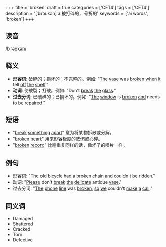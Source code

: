 +++
title = 'broken'
draft = true
categories = ['CET4']
tags = ['CET4']
description = '[ˈbrəukən] a.被打碎的，骨折的'
keywords = ['ai words', 'broken']
+++

## 读音
/bˈrəʊkən/

## 释义
- **形容词**: 破碎的；损坏的；不完整的。例如: "[The](/post/the/) [vase](/post/vase/) was [broken](/post/broken/) [when](/post/when/) [it](/post/it/) fell [off](/post/off/) [the](/post/the/) [shelf](/post/shelf/)."
- **动词**: 使破裂；打破。例如: "Don't [break](/post/break/) [the](/post/the/) [glass](/post/glass/)."
- **过去分词**: 已破碎的；已损坏的。例如: "[The](/post/the/) [window](/post/window/) is [broken](/post/broken/) [and](/post/and/) needs [to](/post/to/) [be](/post/be/) repaired."

## 短语
- "[break](/post/break/) [something](/post/something/) [apart](/post/apart/)" 意为将某物拆散或分解。
- "[broken](/post/broken/) [heart](/post/heart/)" 用来形容极度的悲伤或心碎。
- "[broken](/post/broken/) [record](/post/record/)" 比喻重复同样的话，像坏了的唱片一样。

## 例句
- 形容词: "[The](/post/the/) [old](/post/old/) [bicycle](/post/bicycle/) had [a](/post/a/) [broken](/post/broken/) [chain](/post/chain/) [and](/post/and/) couldn't [be](/post/be/) ridden."
- 动词: "[Please](/post/please/) don't [break](/post/break/) [the](/post/the/) [delicate](/post/delicate/) antique [vase](/post/vase/)."
- 过去分词: "[The](/post/the/) [phone](/post/phone/) [line](/post/line/) was [broken](/post/broken/), [so](/post/so/) [we](/post/we/) couldn't [make](/post/make/) [a](/post/a/) [call](/post/call/)."

## 同义词
- Damaged
- Shattered
- Cracked
- Torn
- Defective
